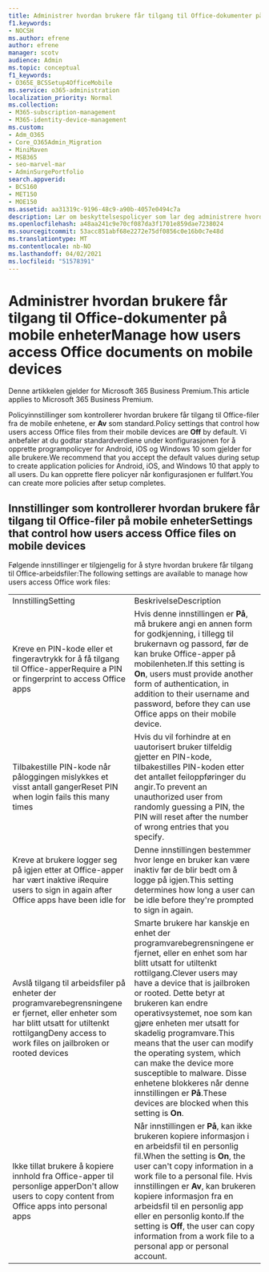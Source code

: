 ```yaml
---
title: Administrer hvordan brukere får tilgang til Office-dokumenter på mobile enheter
f1.keywords:
- NOCSH
ms.author: efrene
author: efrene
manager: scotv
audience: Admin
ms.topic: conceptual
f1_keywords:
- O365E_BCSSetup4OfficeMobile
ms.service: o365-administration
localization_priority: Normal
ms.collection:
- M365-subscription-management
- M365-identity-device-management
ms.custom:
- Adm_O365
- Core_O365Admin_Migration
- MiniMaven
- MSB365
- seo-marvel-mar
- AdminSurgePortfolio
search.appverid:
- BCS160
- MET150
- MOE150
ms.assetid: aa31319c-9196-48c9-a90b-4057e0494c7a
description: Lær om beskyttelsespolicyer som lar deg administrere hvordan brukere får tilgang til Office-apper og arbeidsfiler fra mobile enheter.
ms.openlocfilehash: a48aa241c9e70cf087da3f1701e859dae7238024
ms.sourcegitcommit: 53acc851abf68e2272e75df0856c0e16b0c7e48d
ms.translationtype: MT
ms.contentlocale: nb-NO
ms.lasthandoff: 04/02/2021
ms.locfileid: "51578391"
---
```

# <a name="manage-how-users-access-office-documents-on-mobile-devices"></a><span data-ttu-id="8b0ee-103">Administrer hvordan brukere får tilgang til Office-dokumenter på mobile enheter</span><span class="sxs-lookup"><span data-stu-id="8b0ee-103">Manage how users access Office documents on mobile devices</span></span>

<span data-ttu-id="8b0ee-104">Denne artikkelen gjelder for Microsoft 365 Business Premium.</span><span class="sxs-lookup"><span data-stu-id="8b0ee-104">This article applies to Microsoft 365 Business Premium.</span></span>

<span data-ttu-id="8b0ee-105">Policyinnstillinger som kontrollerer hvordan brukere får tilgang til Office-filer fra de mobile enhetene, er **Av** som standard.</span><span class="sxs-lookup"><span data-stu-id="8b0ee-105">Policy settings that control how users access Office files from their mobile devices are **Off** by default.</span></span> <span data-ttu-id="8b0ee-106">Vi anbefaler at du godtar standardverdiene under konfigurasjonen for å opprette programpolicyer for Android, iOS og Windows 10 som gjelder for alle brukere.</span><span class="sxs-lookup"><span data-stu-id="8b0ee-106">We recommend that you accept the default values during setup to create application policies for Android, iOS, and Windows 10 that apply to all users.</span></span> <span data-ttu-id="8b0ee-107">Du kan opprette flere policyer når konfigurasjonen er fullført.</span><span class="sxs-lookup"><span data-stu-id="8b0ee-107">You can create more policies after setup completes.</span></span> 
  
## <a name="settings-that-control-how-users-access-office-files-on-mobile-devices"></a><span data-ttu-id="8b0ee-108">Innstillinger som kontrollerer hvordan brukere får tilgang til Office-filer på mobile enheter</span><span class="sxs-lookup"><span data-stu-id="8b0ee-108">Settings that control how users access Office files on mobile devices</span></span>

<span data-ttu-id="8b0ee-109">Følgende innstillinger er tilgjengelig for å styre hvordan brukere får tilgang til Office-arbeidsfiler:</span><span class="sxs-lookup"><span data-stu-id="8b0ee-109">The following settings are available to manage how users access Office work files:</span></span>
  
|||
|:-----|:-----|
|<span data-ttu-id="8b0ee-110">Innstilling</span><span class="sxs-lookup"><span data-stu-id="8b0ee-110">Setting</span></span>  <br/> |<span data-ttu-id="8b0ee-111">Beskrivelse</span><span class="sxs-lookup"><span data-stu-id="8b0ee-111">Description</span></span>  <br/> |
|<span data-ttu-id="8b0ee-112">Kreve en PIN-kode eller et fingeravtrykk for å få tilgang til Office-apper</span><span class="sxs-lookup"><span data-stu-id="8b0ee-112">Require a PIN or fingerprint to access Office apps</span></span>  <br/> |<span data-ttu-id="8b0ee-113">Hvis denne innstillingen er **På**, må brukere angi en annen form for godkjenning, i tillegg til brukernavn og passord, før de kan bruke Office-apper på mobilenheten.</span><span class="sxs-lookup"><span data-stu-id="8b0ee-113">If this setting is **On**, users must provide another form of authentication, in addition to their username and password, before they can use Office apps on their mobile device.</span></span>  <br/> |
|<span data-ttu-id="8b0ee-114">Tilbakestille PIN-kode når påloggingen mislykkes et visst antall ganger</span><span class="sxs-lookup"><span data-stu-id="8b0ee-114">Reset PIN when login fails this many times</span></span>  <br/> |<span data-ttu-id="8b0ee-115">Hvis du vil forhindre at en uautorisert bruker tilfeldig gjetter en PIN-kode, tilbakestilles PIN-koden etter det antallet feiloppføringer du angir.</span><span class="sxs-lookup"><span data-stu-id="8b0ee-115">To prevent an unauthorized user from randomly guessing a PIN, the PIN will reset after the number of wrong entries that you specify.</span></span>  <br/> |
|<span data-ttu-id="8b0ee-116">Kreve at brukere logger seg på igjen etter at Office-apper har vært inaktive i</span><span class="sxs-lookup"><span data-stu-id="8b0ee-116">Require users to sign in again after Office apps have been idle for</span></span>  <br/> |<span data-ttu-id="8b0ee-117">Denne innstillingen bestemmer hvor lenge en bruker kan være inaktiv før de blir bedt om å logge på igjen.</span><span class="sxs-lookup"><span data-stu-id="8b0ee-117">This setting determines how long a user can be idle before they're prompted to sign in again.</span></span>  <br/> |
|<span data-ttu-id="8b0ee-118">Avslå tilgang til arbeidsfiler på enheter der programvarebegrensningene er fjernet, eller enheter som har blitt utsatt for utiltenkt rottilgang</span><span class="sxs-lookup"><span data-stu-id="8b0ee-118">Deny access to work files on jailbroken or rooted devices</span></span>  <br/> |<span data-ttu-id="8b0ee-119">Smarte brukere har kanskje en enhet der programvarebegrensningene er fjernet, eller en enhet som har blitt utsatt for utiltenkt rottilgang.</span><span class="sxs-lookup"><span data-stu-id="8b0ee-119">Clever users may have a device that is jailbroken or rooted.</span></span> <span data-ttu-id="8b0ee-120">Dette betyr at brukeren kan endre operativsystemet, noe som kan gjøre enheten mer utsatt for skadelig programvare.</span><span class="sxs-lookup"><span data-stu-id="8b0ee-120">This means that the user can modify the operating system, which can make the device more susceptible to malware.</span></span> <span data-ttu-id="8b0ee-121">Disse enhetene blokkeres når denne innstillingen er **På**.</span><span class="sxs-lookup"><span data-stu-id="8b0ee-121">These devices are blocked when this setting is **On**.</span></span>  <br/> |
|<span data-ttu-id="8b0ee-122">Ikke tillat brukere å kopiere innhold fra Office-apper til personlige apper</span><span class="sxs-lookup"><span data-stu-id="8b0ee-122">Don't allow users to copy content from Office apps into personal apps</span></span>  <br/> |<span data-ttu-id="8b0ee-123">Når innstillingen er **På**, kan ikke brukeren kopiere informasjon i en arbeidsfil til en personlig fil.</span><span class="sxs-lookup"><span data-stu-id="8b0ee-123">When the setting is **On**, the user can't copy information in a work file to a personal file.</span></span> <span data-ttu-id="8b0ee-124">Hvis innstillingen er **Av**, kan brukeren kopiere informasjon fra en arbeidsfil til en personlig app eller en personlig konto.</span><span class="sxs-lookup"><span data-stu-id="8b0ee-124">If the setting is **Off**, the user can copy information from a work file to a personal app or personal account.</span></span>  <br/> |
   

